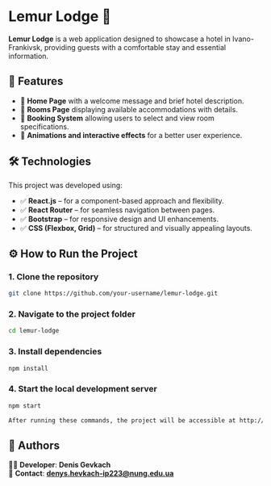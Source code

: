 
# **Lemur Lodge** 🏨

**Lemur Lodge** is a web application designed to showcase a hotel in Ivano-Frankivsk, providing guests with a comfortable stay and essential information.

## 🚀 **Features**
- 🔹 **Home Page** with a welcome message and brief hotel description.
- 🔹 **Rooms Page** displaying available accommodations with details.
- 🔹 **Booking System** allowing users to select and view room specifications.
- 🔹 **Animations and interactive effects** for a better user experience.

## 🛠️ **Technologies**
This project was developed using:
- ✅ **React.js** – for a component-based approach and flexibility.
- ✅ **React Router** – for seamless navigation between pages.
- ✅ **Bootstrap** – for responsive design and UI enhancements.
- ✅ **CSS (Flexbox, Grid)** – for structured and visually appealing layouts.

## ⚙️ **How to Run the Project**


### 1. Clone the repository
```sh
git clone https://github.com/your-username/lemur-lodge.git
```

### 2. Navigate to the project folder
```sh
cd lemur-lodge
```

### 3. Install dependencies
```sh
npm install
```


### 4. Start the local development server
```sh
npm start
```


```sh
After running these commands, the project will be accessible at http://localhost:3000.
```


## 📝 **Authors**  
👨‍💻 **Developer**: **Denis Gevkach**  
📧 **Contact**: **denys.hevkach-ip223@nung.edu.ua**
